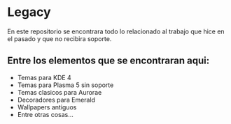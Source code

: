 # Legacy
En este repositorio se encontrara todo lo relacionado al trabajo que hice en el pasado y que no recibira soporte.

## Entre los elementos que se encontraran aqui:

* Temas para KDE 4
* Temas para Plasma 5 sin soporte
* Temas clasicos para Aurorae
* Decoradores para Emerald
* Wallpapers antiguos
* Entre otras cosas...
